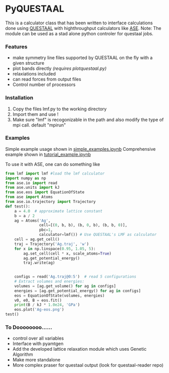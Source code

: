 # PyQUESTAAL


This is a calculator class that has been written to interface calculations done using [QUESTAAL](http://questaal.org) with highthroughput calculators like [ASE](https://wiki.fysik.dtu.dk/ase/). Note: The module can be used as a stad alone python controler for questaal jobs.

### Features

  - make symmetry line files supported by QUESTAAL on the fly with a given structure
  - plot bands directly *(requires plotquestaal.py)*
  - relaxiations included
  - can read forces from output files
  - Control number of processors



### Installation
 1. Copy the files lmf.py to the working directory
 2. Import them and use !
 3. Make sure "lmf" is recogonizable in the path and also modify the type of mpi call. default "mpirun"
 
### Examples
Simple example usage shown in 	[simple_examples.ipynb](https://github.com/santoshkumarradha/pyquestaal/blob/pyquestaal/simple_example.ipynb) 
Comprehensive example shown in [ tutorial_example.ipynb](https://github.com/santoshkumarradha/pyquestaal/blob/pyquestaal/tutorial_example.ipynb)

To use it with ASE, one can do something like
```python
from lmf import lmf #load the lmf calculator
import numpy as np
from ase.io import read
from ase.units import kJ
from ase.eos import EquationOfState
from ase import Atoms
from ase.io.trajectory import Trajectory
def test():
    a = 4.0  # approximate lattice constant
    b = a / 2
    ag = Atoms('Ag',
               cell=[(0, b, b), (b, 0, b), (b, b, 0)],
               pbc=1,
               calculator=lmf()) # Use QUESTAAL's LMF as calculator
    cell = ag.get_cell()
    traj = Trajectory('Ag.traj', 'w')
    for x in np.linspace(0.95, 1.05, 5):
        ag.set_cell(cell * x, scale_atoms=True)
        ag.get_potential_energy()
        traj.write(ag)
    

    configs = read('Ag.traj@0:5')  # read 5 configurations
    # Extract volumes and energies:
    volumes = [ag.get_volume() for ag in configs]
    energies = [ag.get_potential_energy() for ag in configs]
    eos = EquationOfState(volumes, energies)
    v0, e0, B = eos.fit()
    print(B / kJ * 1.0e24, 'GPa')
    eos.plot('Ag-eos.png')
test()
```


### To Doooooooo......
   - control over all variables
   - Interface with pyamtgen
   - Add the developed lattice relaxation module which uses Genetic Algorithm
   - Make more standalone
   - More complex praser for questaal output (look for questaal-reader repo)


